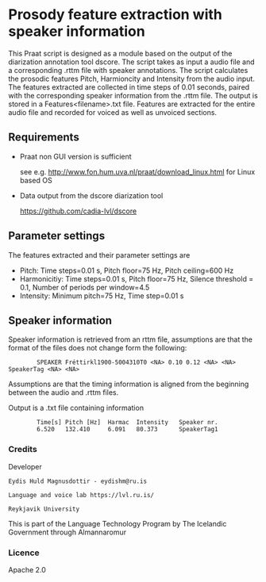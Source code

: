 # Prosody feature extraction with speaker information
This Praat script is designed as a module based on the output of the diarization annotation tool dscore. The script takes as input a audio file and a corresponding .rttm file with speaker annotations. The script calculates the prosodic features Pitch, Harmioncity and Intensity from the audio input. The features extracted are collected in time steps of 0.01 seconds, paired with the corresponding speaker information from the .rttm file. The output is stored in a Features\<filename>.txt file. Features are extracted for the entire audio file and recorded for voiced as well as unvoiced sections.

## Requirements
* Praat non GUI version is sufficient

	see e.g. http://www.fon.hum.uva.nl/praat/download_linux.html for Linux based OS

* Data output from the dscore diarization tool 
 	
 	https://github.com/cadia-lvl/dscore


## Parameter settings
The features extracted and their parameter settings are 

* Pitch: Time steps=0.01 s, Pitch floor=75 Hz, Pitch ceiling=600 Hz
* Harmonicitiy: Time steps=0.01 s, Pitch floor=75 Hz, Silence threshold = 0.1, Number of periods per window=4.5
* Intensity: Minimum pitch=75 Hz, Time step=0.01 s


## Speaker information
Speaker information is retrieved from an rttm file, assumptions are that the format of the files does not change form the following:

			SPEAKER Fréttirkl1900-5004310T0 <NA> 0.10 0.12 <NA> <NA> SpeakerTag <NA> <NA>

Assumptions are that the timing information is aligned from the beginning between the audio and .rttm files.

Output is a .txt file containing information 

			Time[s]	Pitch [Hz]	Harmac	Intensity	Speaker nr.		
			6.520	132.410		6.091	80.373		SpeakerTag1

			
### Credits

Developer

	Eydis Huld Magnusdottir - eydishm@ru.is

	Language and voice lab https://lvl.ru.is/

	Reykjavik University

This is part of the Language Technology Program by The Icelandic Government through Almannaromur

### Licence
Apache 2.0



